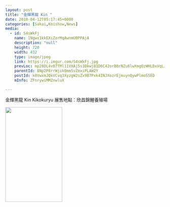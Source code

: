 ```yaml
---
layout: post
title: "金輝黑龍 Kin " 
date: 2018-04-12T05:17:45+0000 
categories: [Sakai,Koishow,News] 
media:
  - id: S4sWkFj
    name: 1Ngwx1kkEXiZorMqAwnmU0PPAjA
    description: "null"
    height: 720
    width: 432
    type: image/jpeg
    link: https://i.imgur.com/S4sWkFj.jpg
    prevLoc: mp28DL4v07TMl11VXAj5s1Dkwj81D6C42orB8rNZu8lwXmgOzWHLDxVqLJLEcOm27Dw54Mhx5wlOM1z9c60nrmgKLZcD8RnZNDErs765wL7YYVtNrqM2Ny74iB7XxzL9WRfD87nr2moQhqB5ZN5LBGcLGJyl33nOH9NDm9Yj7lCOkk34QlLptZw0q33DkmiRYPkmmZJ8CqpOwJzxNJcN9N9DLo08CJLr7pRy6gUXGRkzD56BU7Kr2Rm1MZIqrq1XzRnxSy1
    parentId: 8Np2P8rrWjik0mm5vZmxiPLAW2Y
    postId: k0VwxmJQkVCvq3XyzgW2sZx9B7Pxk4INJXozrEjmuynQywPlmoS5ED
    mInfo: ZFnrywiMMZnwluX

---
```


金輝黑龍 Kin Kikokuryu
展售地點：欣昌錦鯉養殖場


<a href="https://i.imgur.com/S4sWkFj.jpg"><img src="https://i.imgur.com/S4sWkFj.jpg" height="300" width="180" /></a> 
 
